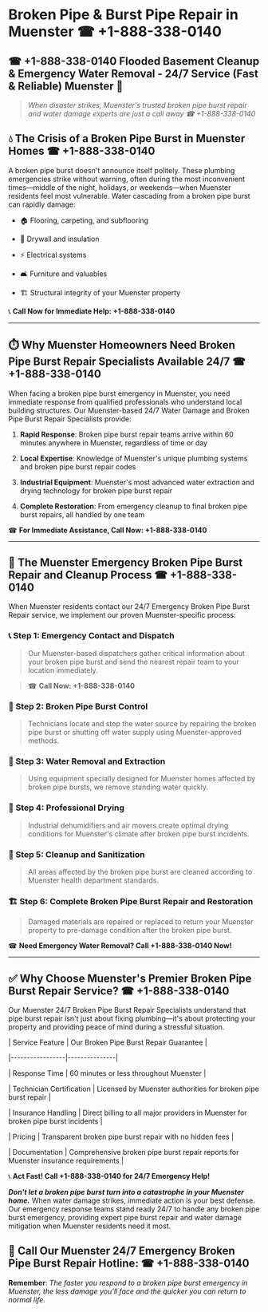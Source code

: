 # Broken Pipe & Burst Pipe Repair in Muenster ☎ +1-888-338-0140  
## ☎ +1-888-338-0140 Flooded Basement Cleanup & Emergency Water Removal - 24/7 Service (Fast & Reliable) Muenster 🚨  

> *When disaster strikes, Muenster's trusted broken pipe burst repair and water damage experts are just a call away ☎ +1-888-338-0140*  

## 💧 The Crisis of a Broken Pipe Burst in Muenster Homes ☎ +1-888-338-0140  

A broken pipe burst doesn't announce itself politely. These plumbing emergencies strike without warning, often during the most inconvenient times—middle of the night, holidays, or weekends—when Muenster residents feel most vulnerable. Water cascading from a broken pipe burst can rapidly damage:  

* 🏠 Flooring, carpeting, and subflooring  
* 🧱 Drywall and insulation  
* ⚡ Electrical systems  
* 🛋️ Furniture and valuables  
* 🏗️ Structural integrity of your Muenster property  

📞 **Call Now for Immediate Help: +1-888-338-0140**  

---  

## ⏱️ Why Muenster Homeowners Need Broken Pipe Burst Repair Specialists Available 24/7 ☎ +1-888-338-0140  

When facing a broken pipe burst emergency in Muenster, you need immediate response from qualified professionals who understand local building structures. Our Muenster-based 24/7 Water Damage and Broken Pipe Burst Repair Specialists provide:  

1. **Rapid Response**: Broken pipe burst repair teams arrive within 60 minutes anywhere in Muenster, regardless of time or day  
2. **Local Expertise**: Knowledge of Muenster's unique plumbing systems and broken pipe burst repair codes  
3. **Industrial Equipment**: Muenster's most advanced water extraction and drying technology for broken pipe burst repair  
4. **Complete Restoration**: From emergency cleanup to final broken pipe burst repairs, all handled by one team  

☎ **For Immediate Assistance, Call Now: +1-888-338-0140**  

---  

## 🔧 The Muenster Emergency Broken Pipe Burst Repair and Cleanup Process ☎ +1-888-338-0140  

When Muenster residents contact our 24/7 Emergency Broken Pipe Burst Repair service, we implement our proven Muenster-specific process:  

### 📞 Step 1: Emergency Contact and Dispatch  
> Our Muenster-based dispatchers gather critical information about your broken pipe burst and send the nearest repair team to your location immediately.  
> ☎ **Call Now: +1-888-338-0140**  

### 🚿 Step 2: Broken Pipe Burst Control  
> Technicians locate and stop the water source by repairing the broken pipe burst or shutting off water supply using Muenster-approved methods.  

### 🌊 Step 3: Water Removal and Extraction  
> Using equipment specially designed for Muenster homes affected by broken pipe bursts, we remove standing water quickly.  

### 💨 Step 4: Professional Drying  
> Industrial dehumidifiers and air movers create optimal drying conditions for Muenster's climate after broken pipe burst incidents.  

### 🧼 Step 5: Cleanup and Sanitization  
> All areas affected by the broken pipe burst are cleaned according to Muenster health department standards.  

### 🏗️ Step 6: Complete Broken Pipe Burst Repair and Restoration  
> Damaged materials are repaired or replaced to return your Muenster property to pre-damage condition after the broken pipe burst.  

☎ **Need Emergency Water Removal? Call +1-888-338-0140 Now!**  

---  

## ✅ Why Choose Muenster's Premier Broken Pipe Burst Repair Service? ☎ +1-888-338-0140  

Our Muenster 24/7 Broken Pipe Burst Repair Specialists understand that pipe burst repair isn't just about fixing plumbing—it's about protecting your property and providing peace of mind during a stressful situation.  

| Service Feature | Our Broken Pipe Burst Repair Guarantee |  
|-----------------|---------------|  
| Response Time | 60 minutes or less throughout Muenster |  
| Technician Certification | Licensed by Muenster authorities for broken pipe burst repair |  
| Insurance Handling | Direct billing to all major providers in Muenster for broken pipe burst incidents |  
| Pricing | Transparent broken pipe burst repair with no hidden fees |  
| Documentation | Comprehensive broken pipe burst repair reports for Muenster insurance requirements |  

📞 **Act Fast! Call +1-888-338-0140 for 24/7 Emergency Help!**  

***Don't let a broken pipe burst turn into a catastrophe in your Muenster home.*** When water damage strikes, immediate action is your best defense. Our emergency response teams stand ready 24/7 to handle any broken pipe burst emergency, providing expert pipe burst repair and water damage mitigation when Muenster residents need it most.  

## 📱 Call Our Muenster 24/7 Emergency Broken Pipe Burst Repair Hotline: ☎ +1-888-338-0140  

**Remember**: *The faster you respond to a broken pipe burst emergency in Muenster, the less damage you'll face and the quicker you can return to normal life.*